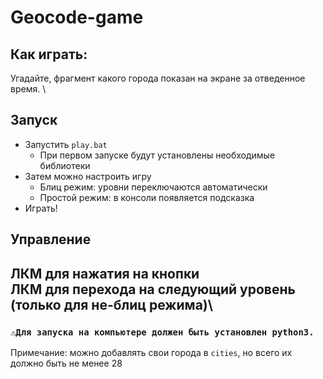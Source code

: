 # Geocode-game
## Как играть:
Угадайте, фрагмент какого города показан на экране за отведенное время. \
## Запуск
- Запустить ```play.bat```
  - При первом запуске будут установлены необходимые библиотеки
- Затем можно настроить игру
  - Блиц режим: уровни переключаются автоматически
  - Простой режим: в консоли появляется подсказка
- Играть!
## Управление
ЛКМ для нажатия на кнопки\
ЛКМ для перехода на следующий уровень (только для не-блиц режима)\
------
### ```⚠️Для запуска на компьютере должен быть установлен python3.```
Примечание: можно добавлять свои города в ```cities```, но всего их должно быть не менее 28